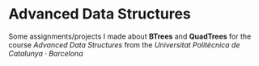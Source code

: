 # Advanced Data Structures

Some assignments/projects I made about **BTrees** and **QuadTrees** for the course *Advanced Data Structures* from the *Universitat Politècnica de Catalunya · Barcelona*

